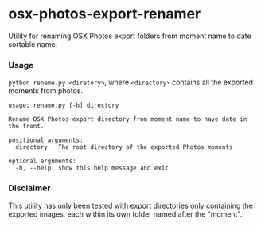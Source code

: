 # osx-photos-export-renamer
Utility for renaming OSX Photos export folders from moment name to date sortable name. 

### Usage

```python rename.py <diretory>```, where ```<directory>``` contains all the exported moments from photos.

```
usage: rename.py [-h] directory

Rename OSX Photos export directory from moment name to have date in the front.

positional arguments:
  directory   The root directory of the exported Photos moments

optional arguments:
  -h, --help  show this help message and exit
```
### Disclaimer
This utility has only been tested with export directories only containing the exported images, each within its own folder named after the "moment".

